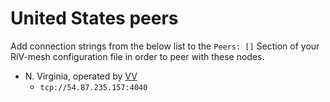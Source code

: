 # United States peers

Add connection strings from the below list to the `Peers: []` Section of your
RiV-mesh configuration file in order to peer with these nodes.

* N. Virginia, operated by [VV](https://github.com/vikulin)
  * `tcp://54.87.235.157:4040`